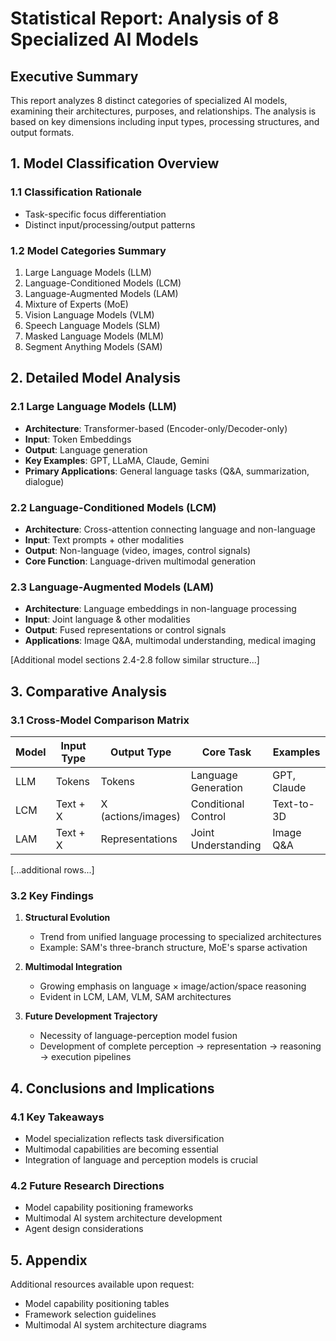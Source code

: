 # Statistical Report: Analysis of 8 Specialized AI Models

## Executive Summary
This report analyzes 8 distinct categories of specialized AI models, examining their architectures, purposes, and relationships. The analysis is based on key dimensions including input types, processing structures, and output formats.

## 1. Model Classification Overview

### 1.1 Classification Rationale
- Task-specific focus differentiation
- Distinct input/processing/output patterns

### 1.2 Model Categories Summary
1. Large Language Models (LLM)
2. Language-Conditioned Models (LCM) 
3. Language-Augmented Models (LAM)
4. Mixture of Experts (MoE)
5. Vision Language Models (VLM)
6. Speech Language Models (SLM)
7. Masked Language Models (MLM)
8. Segment Anything Models (SAM)

## 2. Detailed Model Analysis

### 2.1 Large Language Models (LLM)
- **Architecture**: Transformer-based (Encoder-only/Decoder-only)
- **Input**: Token Embeddings
- **Output**: Language generation
- **Key Examples**: GPT, LLaMA, Claude, Gemini
- **Primary Applications**: General language tasks (Q&A, summarization, dialogue)

### 2.2 Language-Conditioned Models (LCM)
- **Architecture**: Cross-attention connecting language and non-language
- **Input**: Text prompts + other modalities
- **Output**: Non-language (video, images, control signals)
- **Core Function**: Language-driven multimodal generation

### 2.3 Language-Augmented Models (LAM)
- **Architecture**: Language embeddings in non-language processing
- **Input**: Joint language & other modalities
- **Output**: Fused representations or control signals
- **Applications**: Image Q&A, multimodal understanding, medical imaging

[Additional model sections 2.4-2.8 follow similar structure...]

## 3. Comparative Analysis

### 3.1 Cross-Model Comparison Matrix
| Model | Input Type | Output Type | Core Task | Examples |
|-------|------------|-------------|-----------|----------|
| LLM   | Tokens     | Tokens      | Language Generation | GPT, Claude |
| LCM   | Text + X   | X (actions/images) | Conditional Control | Text-to-3D |
| LAM   | Text + X   | Representations | Joint Understanding | Image Q&A |
[...additional rows...]

### 3.2 Key Findings
1. **Structural Evolution**
   - Trend from unified language processing to specialized architectures
   - Example: SAM's three-branch structure, MoE's sparse activation

2. **Multimodal Integration**
   - Growing emphasis on language × image/action/space reasoning
   - Evident in LCM, LAM, VLM, SAM architectures

3. **Future Development Trajectory**
   - Necessity of language-perception model fusion
   - Development of complete perception → representation → reasoning → execution pipelines

## 4. Conclusions and Implications

### 4.1 Key Takeaways
- Model specialization reflects task diversification
- Multimodal capabilities are becoming essential
- Integration of language and perception models is crucial

### 4.2 Future Research Directions
- Model capability positioning frameworks
- Multimodal AI system architecture development
- Agent design considerations

## 5. Appendix
Additional resources available upon request:
- Model capability positioning tables
- Framework selection guidelines
- Multimodal AI system architecture diagrams
